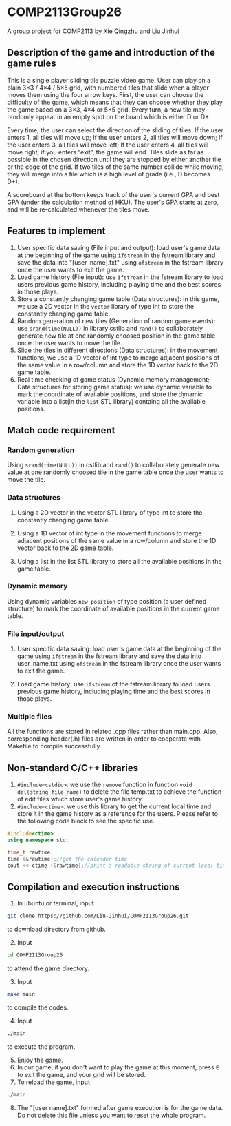 # COMP2113Group26

A group project for COMP2113 by Xie Qingzhu and Liu Jinhui

## Description of the game and introduction of the game rules

This is a single player sliding tile puzzle video game. User can play on a plain 3×3 / 4×4 / 5×5 grid, with numbered tiles that slide when a player moves them using the four arrow keys. First, the user can choose the difficulty of the game, which means that they can choose whether they play the game based on a 3×3, 4×4 or 5×5 grid. Every turn, a new tile may randomly appear in an empty spot on the board which is either D or D+.

Every time, the user can select the direction of the sliding of tiles. If the user enters 1, all tiles will move up; If the user enters 2, all tiles will move down; If the user enters 3, all tiles will move left; If the user enters 4, all tiles will move right; if you enters “exit”, the game will end. Tiles slide as far as possible in the chosen direction until they are stopped by either another tile or the edge of the grid. If two tiles of the same number collide while moving, they will merge into a tile which is a high level of grade (i.e., D becomes D+).

A scoreboard at the bottom keeps track of the user's current GPA and best GPA (under the calculation method of HKU). The user's GPA starts at zero, and will be re-calculated whenever the tiles move.

## Features to implement

1. User specific data saving (File input and output): load user's game data at the beginning of the game using ```ifstream``` in the fstream library and save the data into "[user_name].txt" using ```ofstream``` in the fstream library once the user wants to exit the game.
2. Load game history (File input): use ```ifstream``` in the fstream library to load users previous game history, including playing time and the best scores in those plays.
3. Store a constantly changing game table (Data structures): in this game, we use a 2D vector in the ```vector``` library of type int to store the constantly changing game table.
4. Random generation of new tiles (Generation of random game events): use ```srand(time(NULL))``` in library cstlib and ```rand()``` to collaborately generate new tile at one randomly choosed position in the game table once the user wants to move the tile.
5. Slide the tiles in different directions (Data structures): in the movement functions, we use a 1D vector of int type to merge adjacent positions of the same value in a row/column and store the 1D vector back to the 2D game table.
6. Real time checking of game status (Dynamic memory management; Data structures for storing game status): we use dynamic variable to mark the coordinate of available positions, and store the dynamic variable into a list(in the ```list``` STL library)  containg all the available positions.

## Match code requirement

### **Random generation**

Using  ```srand(time(NULL))``` in cstlib and ```rand()``` to collaborately generate new value at one randomly choosed tile in the game table once the user wants to move the tile.

### **Data structures**

1. Using a 2D vector in the vector STL library of type int to store the constantly changing game table.

2. Using a 1D vector of int type in the movement functions to merge adjacent positions of the same value in a row/column and store the 1D vector back to the 2D game table.

3. Using a list in the list STL library to store all the available positions in the game table.

### **Dynamic memory**

Using dynamic variables ```new position``` of type position (a user defined structure) to mark the coordinate of available positions in the current game table.

### **File input/output**

1. User specific data saving: load user's game data at the beginning of the game using ```ifstream``` in the fstream library and save the data into user_name.txt using ```ofstream``` in the fstream library once the user wants to exit the game.

2. Load game history: use ```ifstream``` of the fstream library to load users previous game history, including playing time and the best scores in those plays.

### **Multiple files**

All the functions are stored in related .cpp files rather than main.cpp. Also, corresponding header(.h) files are written in order to cooperate with Makefile to compile successfully.

## Non-standard C/C++ libraries

1. ```#include<cstdio>```: we use the ```remove``` function in function ```void del(string file_name)``` to delete the file temp.txt to achieve the function of edit files which store user's game history.
2. ```#include<ctime>```: we use this library to get the current local time and store it in the game history as a reference for the users. Please refer to the following code block to see the specific use.

```c++
#include<ctime>
using namespace std;

time_t rawtime;
time (&rawtime);//get the calender time
cout << ctime (&rawtime);//print a readable string of current local time
```

## Compilation and execution instructions

1. In ubuntu or terminal, input

```bash
git clone https://github.com/Liu-Jinhui/COMP2113Group26.git
```

to download directory from github.

2. Input

```bash
cd COMP2113Group26
```

to attend the game directory.

3. Input

```bash
make main
```

to compile the codes.

4. Input

```bash
./main
```

to execute the program.

5. Enjoy the game.
6. In our game, if you don't want to play the game at this moment, press ```E``` to exit the game, and your grid will be stored.
7. To reload the game, input

```bash
./main
```

8. The "[user name].txt" formed after game execution is for the game data. Do not delete this file unless you want to reset the whole program.
